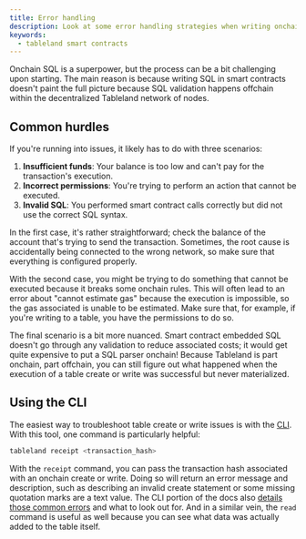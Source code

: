 ```yaml
---
title: Error handling
description: Look at some error handling strategies when writing onchain SQL.
keywords:
  - tableland smart contracts
---
```


Onchain SQL is a superpower, but the process can be a bit challenging upon starting. The main reason is because writing SQL in smart contracts doesn't paint the full picture because SQL validation happens offchain within the decentralized Tableland network of nodes.

## Common hurdles

If you're running into issues, it likely has to do with three scenarios:

1. **Insufficient funds**: Your balance is too low and can't pay for the transaction's execution.
2. **Incorrect permissions**: You're trying to perform an action that cannot be executed.
3. **Invalid SQL**: You performed smart contract calls correctly but did not use the correct SQL syntax.

In the first case, it's rather straightforward; check the balance of the account that's trying to send the transaction. Sometimes, the root cause is accidentally being connected to the wrong network, so make sure that everything is configured properly.

With the second case, you might be trying to do something that cannot be executed because it breaks some onchain rules. This will often lead to an error about "cannot estimate gas" because the execution is impossible, so the gas associated is unable to be estimated. Make sure that, for example, if you're writing to a table, you have the permissions to do so.

The final scenario is a bit more nuanced. Smart contract embedded SQL doesn't go through any validation to reduce associated costs; it would get quite expensive to put a SQL parser onchain! Because Tableland is part onchain, part offchain, you can still figure out what happened when the execution of a table create or write was successful but never materialized.

## Using the CLI

The easiest way to troubleshoot table create or write issues is with the [CLI](/cli). With this tool, one command is particularly helpful:

```bash
tableland receipt <transaction_hash>
```

With the `receipt` command, you can pass the transaction hash associated with an onchain create or write. Doing so will return an error message and description, such as describing an invalid create statement or some missing quotation marks are a text value. The CLI portion of the docs also [details those common errors](/cli/errors) and what to look out for. And in a similar vein, the `read` command is useful as well because you can see what data was actually added to the table itself.
